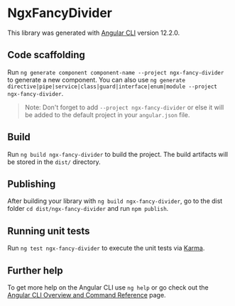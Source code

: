 # NgxFancyDivider

This library was generated with [Angular CLI](https://github.com/angular/angular-cli) version 12.2.0.

## Code scaffolding

Run `ng generate component component-name --project ngx-fancy-divider` to generate a new component. You can also use `ng generate directive|pipe|service|class|guard|interface|enum|module --project ngx-fancy-divider`.
> Note: Don't forget to add `--project ngx-fancy-divider` or else it will be added to the default project in your `angular.json` file. 

## Build

Run `ng build ngx-fancy-divider` to build the project. The build artifacts will be stored in the `dist/` directory.

## Publishing

After building your library with `ng build ngx-fancy-divider`, go to the dist folder `cd dist/ngx-fancy-divider` and run `npm publish`.

## Running unit tests

Run `ng test ngx-fancy-divider` to execute the unit tests via [Karma](https://karma-runner.github.io).

## Further help

To get more help on the Angular CLI use `ng help` or go check out the [Angular CLI Overview and Command Reference](https://angular.io/cli) page.
